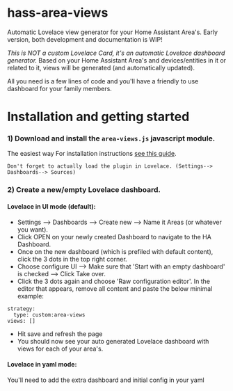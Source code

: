 # hass-area-views

Automatic Lovelace view generator for your Home Assistant Area's.
Early version, both development and documentation is WIP!

*This is NOT a custom Lovelace Card, it's an automatic Lovelace dashboard generator.*
Based on your Home Assistant Area's and devices/entities in it or related to it,
views will be generated (and automatically updated).

All you need is a few lines of code and you'll have a friendly to use dashboard for your family members.


# Installation and getting started

### 1) Download and install the `area-views.js` javascript module.

The easiest way 
For installation instructions [see this guide](https://github.com/thomasloven/hass-config/wiki/Lovelace-Plugins).

```Don't forget to actually load the plugin in Lovelace. (Settings--> Dashboards--> Sources)```

### 2) Create a new/empty Lovelace dashboard.

#### Lovelace in UI mode (default):

- Settings --> Dashboards --> Create new --> Name it Areas (or whatever you want).
- Click OPEN on your newly created Dashboard to navigate to the HA Dashboard.
- Once on the new dashboard (which is prefiled with default content), click the 3 dots in the top right corner.
- Choose configure UI --> Make sure that 'Start with an empty dashboard' is checked --> Click Take over.
- Click the 3 dots again and choose 'Raw configuration editor'. In the editor that appears, remove all content and paste the below minimal example:

```
strategy:
  type: custom:area-views
views: []
```

- Hit save and refresh the page
- You should now see your auto generated Lovelace dashboard with views for each of your area's.

#### Lovelace in yaml mode:

You'll need to add the extra dashboard and initial config in your yaml 
